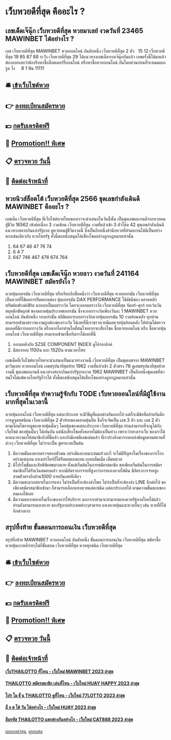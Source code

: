 # เว็บหวยดีที่สุด คืออะไร ?
## เลขเด็ดเจ๊นุ๊ก เว็บหวยดีที่สุด หวยมาเลย์ งวดวันที่ 23465 MAWINBET ได้อย่างไร ?
เลข เว็บหวยดีที่สุด MAWINBET หวยออนไลน์ อันดับหนึ่ง เว็บหวยดีที่สุด 2 ตัว   15 12 เว็บหวยดีที่สุด 19 85 87 88
ระวัง เว็บหวยดีที่สุด 29
ได้แนวทางเลขเด็ดจากเจ๊นุ๊กกันแล้ว เลขครั้งนี้ได้มาแล้ว ต้องบอกเลยว่าต้องรีบหาซื้อล็อตเตอร์รี่ออนไลน์ หรือหาซื้อหวยออนไลน์ กันโดยด่วนก่อนที่จะหมดแผง
รูด วิ่ง     8 1
ฟัน 11111

## 🛎 [เข้าเว็บไซต์หวย](https://bit.ly/3BG5bNw)
## 👉 [ลงทะเบียนสมัครหวย](https://bit.ly/3BG5bNw)
## 💵 [กดรับเครดิตฟรี](https://bit.ly/3C3mvgS)
## 👑 [Promotion!! พิเศษ](https://bit.ly/3C3mvgS)
## 📋 [ตรวจหวย วันนี้](https://bit.ly/3C3mvgS)
## 📱 [ติดต่อเจ้าหน้าที่](https://bit.ly/3C3mvgS)

## หวยนิวส์ล็อตโต้ เว็บหวยดีที่สุด 2566 ชุดเลขกำลังเดินดี MAWINBET คืออะไร ?
เลขเด็ด เว็บหวยดีที่สุด ที่เว็บไซต์หวยไทยของเราจะนำเสนอในวันนี้นั้น เป็นชุดเลขผลงานดีจากหวยคนสู้ชีวิต 16562 เข้าต่อเนื่อง 3 งวดซ้อน เว็บหวยดีที่สุด งวดที่แล้วเข้า 3 ตัวโต๊ด 42 ชุดเลขกำลังเดินดี แนวทางสลากกินแบ่งรัฐบาล ดูหวยคนสู้ชีวิตงวดนี้ ซึ่งเป็นอีกหนึ่งสำนักหวยที่ทำผลงานได้ดีเป็นอย่างมากเช่นเดียวกับ หวยไทยรัฐ ทั้งนี้ขอสนับสนุนให้เสี่ยงโชคอย่างถูกกฎหมายเท่านั้น
1. 64 67 46 47 76 74
2. 6 4 7
3. 647 746 467 476 674 764

## เว็บหวยดีที่สุด เลขเด็ดเจ๊นุ๊ก หวยลาว งวดวันที่ 241164 MAWINBET สมัครยังไง ?
หวยหุ้นเยอรมัน เว็บหวยดีที่สุด หรือเรียกอีกชื่อหนึ่งว่า เว็บหวยดีที่สุด หวยเยอรมัน เว็บหวยดีที่สุด เป็นหวยที่ใช้ผลการปิดตลาดของ หุ้นเยอรมัน DAX PERFORMANCE ใช้ดัชนีของ ตลาดหลักทรัพย์แฟรงค์เฟิร์ต มาออกเป็นผลรางวัล โดยจะออกผลรางวัล เว็บหวยดีที่สุด จันทร์-ศุกร์ ยกเว้นวันหยุดนักขัตฤกษ์ ของตลาดหุ้นประเทศเยอรมัน ซึ่งจะออกรางวัลเพียงวันละ 1 MAWINBET หวยออนไลน์ อันดับหนึ่ง รอบเท่านั้น
สถิติผลการออกรางวัลหวยหุ้นเยอรมัน 10 งวดย้อนหลัง ทุกท่านสามารถเข้ามาตรวจความถูกต้องของรางวัล ได้เลยที่นี่เราชาวหวยมีผลหวยหุ้นย้อนหลัง ให้ท่านได้ตรวจตลอดที่มีการออกรางวัล หรือหากใครท่านใดที่สนใจอยากจะเสี่ยงโชค ซื้อหวยออนไลน์ หรือ ซื้อหวยหุ้นออนไลน์ เว็บหวยดีที่สุด สามารถเข้ามาซื้อกับเราได้เลยที่นี่
1. ออกผลอิงกับ SZSE COMPONENT INDEX ดูได้จากลิงค์
2. มีสองรอบ 1100น และ 1520น ตามเวลาไทย

เลขเด็ดที่เว็บไซต์หวยไทยจะนำเสนอเป็นแนวทางงวดนี้ เว็บหวยดีที่สุด เป็นชุดเลขจาก MAWINBET มาวินเบท หวยออนไลน์ เลขสรุปนาทีสุดท้าย 1962 งวดที่แล้วเข้า 2 ตัวตรง 76 ดูเลขสรุปนาทีสุดท้ายงวดนี้ ชุดเลขผลงานดี แนวทางสลากกินแบ่งรัฐบาลงวด 1962 MAWINBET เป็นอีกหนึ่งชุดเลขที่น่าสนใจไม่แพ้หวยไทยรัฐก็ว่าได้ ทั้งนี้ขอสนับสนุนให้เสี่ยงโชคอย่างถูกกฎหมายเท่านั้น

## เว็บหวยดีที่สุด ทำความรู้จักกับ TODE เว็บหวยออนไลน์ที่มีผู้ใช้งานมากที่สุดในเวลานี้
หวยหุ้นออนไลน์ เว็บหวยดีที่สุด แต่ละประเภท จะมีวิธีดูที่แตกต่างกันออกไป แต่ก็จะมีข้อที่คล้ายกันคือ การดูจุดทศนิยม เว็บหวยดีที่สุด 2 ตัวท้ายของตลาดหุ้นปิด ซึ่งก็จะจัดเป็น เลข 3 ตัว และ เลข 2 ตัว ตามเงื่อนไขการดูของหวยหุ้นนั้นๆ โดยหุ้นของแต่ละประเภท เว็บหวยดีที่สุด ท่านสามารถที่จะดูได้กับเว็บไซต์ ของหุ้นนั้นๆ ได้เช่นกัน แต่นักเสี่ยงโชคทั้งหลายไม่ต้องเป็นห่วง เพราะว่าทางเราเว็บ ของเราได้หาแนวทางมาให้สมาชิกถึงที่นี้แล้ว และยังมีเลขดีเลขเด่นแล้ว ที่เราอ้างอิงมาจากแหล่งข้อมูลตามสถานที่ต่างๆ เว็บหวยดีที่สุด ไม่ว่าจะเป็น สูตรหวยเป็นต้น
1. มีความมั่นคงหากตรวจสอบตัวตน อย่างดีและเหมาะสมแล้วละก็ จะไม่มีปัญหาในเรื่องของการโกงอย่างแน่นอน แทงเท่าไหร่ก็ได้รับผลตอบแทน แบบเต็มเม็ด เต็มหน่วย
2. มีโปรโมชั่นและสิทธิพิเศษมากมาย ตั้งแต่เริ่มต้นในการสมัครสมาชิก ขอเพียงเริ่มต้นในการสมัครสมาชิกก็ได้รับเงินสมทบแล้ว หากมีอัตราการจ่ายที่สูงกว่าการแทงหวยใต้ดิน มีอัตราการจ่ายสูง สามตัวตรงถึงบ้าน1000 บาทกันเลยทีเดียว
3. มีความสะดวกสบายในการแทง ไม่จำเป็นที่จะต้องส่งโพย ไม่จำเป็นที่จะต้องส่ง LINE อีกต่อไป ขอเพียงสมัครสมาชิกเข้ามา ก็สามารถเลือกแทงหวยแต่ละชนิด แต่ละประเภทได้ ตามความชื่นชอบของตนเองได้เลย
4. มีความหลากหลายในเรื่องของการให้บริการ นอกจากท่านจะสามารถแทงหวยรัฐบาลไทยได้แล้ว ท่านยังสามารถแทงหวย ของรัฐบาลประเทศต่างๆสามารถ แทงหวยหุ้นและหวยอื่นๆ เช่น หวยยี่กี่ได้อีกต่างหาก

## สรุปทิ้งท้าย ขั้นตอนการถอนเงิน เว็บหวยดีที่สุด
สรุปทิ้งท้าย MAWINBET หวยออนไลน์ อันดับหนึ่ง ขั้นตอนการถอนเงิน เว็บหวยดีที่สุด สมัครซื้อหวยหุ้นเกาหลีง่ายๆไม่กี่ขั้นตอน เว็บหวยดีที่สุด หวยทุกชนิด เว็บหวยดีที่สุด

## 🛎 [เข้าเว็บไซต์หวย](https://bit.ly/3BG5bNw)
## 👉 [ลงทะเบียนสมัครหวย](https://bit.ly/3BG5bNw)
## 💵 [กดรับเครดิตฟรี](https://bit.ly/3C3mvgS)
## 👑 [Promotion!! พิเศษ](https://bit.ly/3C3mvgS)
## 📋 [ตรวจหวย วันนี้](https://bit.ly/3C3mvgS)
## 📱 [ติดต่อเจ้าหน้าที่](https://bit.ly/3C3mvgS)

#### [เว็บTHAILOTTO ที่ไหน - เว็บใหม่ MAWINBET 2023 ล่าสุด](https://atom.io/themes/เว็บthailotto%20ที่ไหน%20-%20เว็บใหม่%20mawinbet%202023%20ล่าสุด)
#### [THAILOTTO สมัครสมาชิก เล่นที่ไหน - เว็บใหม่ HUAY HAPPY 2023 ล่าสุด](https://atom.io/themes/thailotto%20สมัครสมาชิก%20เล่นที่ไหน%20-%20เว็บใหม่%20huay%20happy%202023%20ล่าสุด)
#### [โปร โม ชั่ น THAILOTTO ดูที่ไหน - เว็บใหม่ 77LOTTO 2023 ล่าสุด](https://atom.io/themes/โปร%20โม%20ชั่%20น%20thailotto%20ดูที่ไหน%20-%20เว็บใหม่%2077lotto%202023%20ล่าสุด)
#### [ล็ อ ต โต้ วัน ได้อย่างไร - เว็บใหม่ HUAY 2023 ล่าสุด](https://atom.io/themes/ล็%20อ%20ต%20โต้%20วัน%20ได้อย่างไร%20-%20เว็บใหม่%20huay%202023%20ล่าสุด)
#### [ลืมรหัส THAILOTTO แตกต่างกันอย่างไร - เว็บใหม่ CAT888 2023 ล่าสุด](https://atom.io/themes/ลืมรหัส%20thailotto%20แตกต่างกันอย่างไร%20-%20เว็บใหม่%20cat888%202023%20ล่าสุด)

[ผลบอลล่าสุด](https://siamsport.tv "ผลบอลล่าสุด"), [ดูบอลสด](https://siamsport.tv/ดูบอลสด "ดูบอลสด")